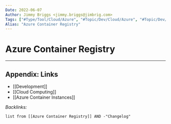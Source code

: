 ```yaml
---
Date: 2022-06-07
Author: Jimmy Briggs <jimmy.briggs@jimbrig.com>
Tags: ["#Type/Tool/Cloud/Azure", "#Topic/Dev/Cloud/Azure", "#Topic/Dev/Docker"]
Alias: "Azure Container Registry"
---
```


# Azure Container Registry

***

## Appendix: Links

- [[Development]]
- [[Cloud Computing]]
- [[Azure Container Instances]]

*Backlinks:*

```dataview
list from [[Azure Container Registry]] AND -"Changelog"
```